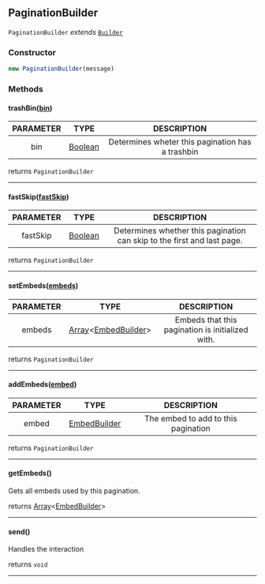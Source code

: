 
[String]: https://developer.mozilla.org/en-US/docs/Web/JavaScript/Reference/Global_Objects/String

[Number]: https://developer.mozilla.org/en-US/docs/Web/JavaScript/Reference/Global_Objects/Number

[Boolean]: https://developer.mozilla.org/en-US/docs/Web/JavaScript/Reference/Global_Objects/Boolean

[Object]: https://developer.mozilla.org/en-US/docs/Web/JavaScript/Reference/Global_Objects/Object

[Array]: https://developer.mozilla.org/en-US/docs/Web/JavaScript/Reference/Global_Objects/Array

[EmbedBuilder]: https://discord.js.org/docs/#/docs/discord.js/main/class/EmbedBuilder

[Builder]: ./Builder.md

## PaginationBuilder

`PaginationBuilder` *extends* [`Builder`][Builder]

### Constructor
```js
new PaginationBuilder(message)
```

### Methods

#### trashBin([bin]())

| PARAMETER | TYPE | DESCRIPTION |
|:-:|:-:|:-:|
| bin | [Boolean] | Determines wheter this pagination has a trashbin |

returns `PaginationBuilder`

---
#### fastSkip([fastSkip]())

| PARAMETER | TYPE | DESCRIPTION |
|:-:|:-:|:-:|
| fastSkip | [Boolean] | Determines whether this pagination can skip to the first and last page. |

returns `PaginationBuilder`

---
#### setEmbeds([embeds]())

| PARAMETER | TYPE | DESCRIPTION |
|:-:|:-:|:-:|
| embeds | [Array]<[EmbedBuilder]> | Embeds that this pagination is initialized with. |

returns `PaginationBuilder`

---
#### addEmbeds([embed]())

| PARAMETER | TYPE | DESCRIPTION |
|:-:|:-:|:-:|
| embed | [EmbedBuilder] | The embed to add to this pagination |

returns `PaginationBuilder`

---
#### getEmbeds()
Gets all embeds used by this pagination.

returns [Array]<[EmbedBuilder]>

---
#### send()
Handles the interaction

returns `void`

---
